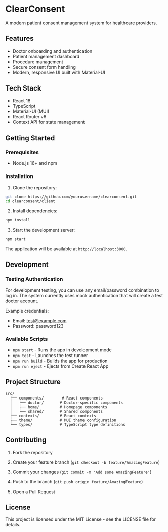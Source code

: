 # ClearConsent

A modern patient consent management system for healthcare providers.

## Features

- Doctor onboarding and authentication
- Patient management dashboard
- Procedure management
- Secure consent form handling
- Modern, responsive UI built with Material-UI

## Tech Stack

- React 18
- TypeScript
- Material-UI (MUI)
- React Router v6
- Context API for state management

## Getting Started

### Prerequisites

- Node.js 16+ and npm

### Installation

1. Clone the repository:

```bash
git clone https://github.com/yourusername/clearconsent.git
cd clearconsent/client
```

2. Install dependencies:

```bash
npm install
```

3. Start the development server:

```bash
npm start
```

The application will be available at `http://localhost:3000`.

## Development

### Testing Authentication

For development testing, you can use any email/password combination to log in. The system currently uses mock authentication that will create a test doctor account.

Example credentials:

- Email: test@example.com
- Password: password123

### Available Scripts

- `npm start` - Runs the app in development mode
- `npm test` - Launches the test runner
- `npm run build` - Builds the app for production
- `npm run eject` - Ejects from Create React App

## Project Structure

```
src/
  ├── components/        # React components
  │   ├── doctor/       # Doctor-specific components
  │   ├── home/         # Homepage components
  │   └── shared/       # Shared components
  ├── contexts/         # React contexts
  ├── theme/            # MUI theme configuration
  └── types/            # TypeScript type definitions
```

## Contributing

1. Fork the repository

2. Create your feature branch (`git checkout -b feature/AmazingFeature`)

3. Commit your changes (`git commit -m 'Add some AmazingFeature'`)

4. Push to the branch (`git push origin feature/AmazingFeature`)

5. Open a Pull Request

## License

This project is licensed under the MIT License - see the LICENSE file for details.
